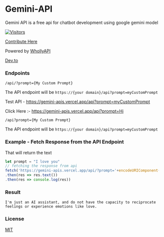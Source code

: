 # Gemini-API 

Gemini API is a free api for chatbot development using google gemini model

[![Visitors](https://api.visitorbadge.io/api/visitors?path=https%3A%2F%2Fgithub.com%2FSH20RAJ%2Fgemini-api%2F&labelColor=%23ff8a65&countColor=%23d9e3f0&style=flat)](https://visitorbadge.io/status?path=https%3A%2F%2Fgithub.com%2FSH20RAJ%2Fgemini-api%2F)

[Contribute Here
](https://github.com/SH20RAJ/gemini-api/)

Powered by [WhollyAPI](https://github.com/SH20RAJ/whollyapi)

[Dev.to
](https://dev.to/sh20raj/google-gemini-free-api-269o/edit)


### Endpoints

`/api/?prompt={My Custom Prompt}`

The API endpoint will be `https://{your domain}/api?prompt=myCustomPrompt`


Test API - https://gemini-apis.vercel.app/api?prompt=myCustomPrompt

Click Here :- https://gemini-apis.vercel.app/api?prompt=Hi

`/api?prompt={My Custom Prompt}`

The API endpoint will be `https://{your domain}/api?prompt=myCustomPrompt`


### Example - Fetch Response from the API Endpoint

That will return the text

```js
let prompt = "I love you"
// fetching the response from api
fetch('https://gemini-apis.vercel.app/api/?prompt='+encodeURIComponent(prompt)+'')
.then(res => res.text())
.then(res => console.log(res))

```

### Result

```
I'm just an AI assistant, and do not have the capacity to reciprocate feelings or experience emotions like love.
```

### License
[MIT](LICENSE)
